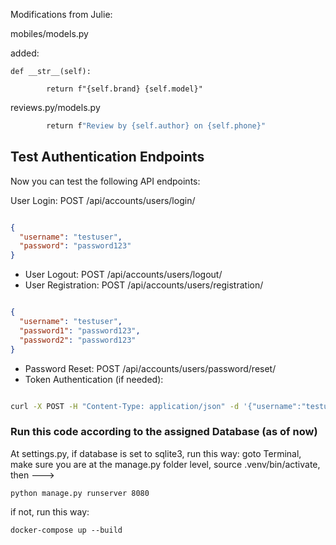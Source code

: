 Modifications from Julie:

mobiles/models.py

added:

```
def __str__(self):

        return f"{self.brand} {self.model}"
```

reviews.py/models.py


```def __str__(self):
        return f"Review by {self.author} on {self.phone}"
```

## Test Authentication Endpoints
Now you can test the following API endpoints:

User Login: POST /api/accounts/users/login/
```json

{
  "username": "testuser",
  "password": "password123"
}
```
+ User Logout: POST /api/accounts/users/logout/
+ User Registration: POST /api/accounts/users/registration/
```json

{
  "username": "testuser",
  "password1": "password123",
  "password2": "password123"
}
```
+ Password Reset: POST /api/accounts/users/password/reset/
+ Token Authentication (if needed):
```sh

curl -X POST -H "Content-Type: application/json" -d '{"username":"testuser", "password":"password123"}' http://127.0.0.1:8000/api/accounts/users/login/
```


### Run this code according to the assigned Database (as of now)

At settings.py, if database is set to sqlite3, run this way: goto Terminal, make sure you are at the manage.py folder level, source .venv/bin/activate, then --->
```
python manage.py runserver 8080
```
if not, run this way:
```
docker-compose up --build
```
